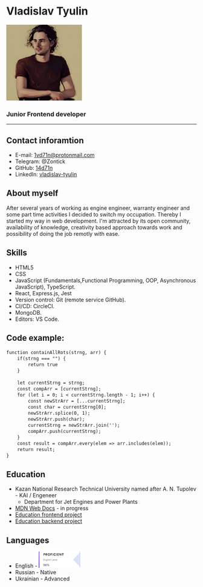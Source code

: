 # Vladislav Tyulin

![avatar](./IMG_1239.png)

### Junior Frontend developer

******

## Contact inforamtion

* E-mail: 1vd71n@protonmail.com
* Telegram: @Zontick
* GitHub: [14d71n](https://github.com/14d71n)
* LinkedIn: [vladislav-tyulin](https://www.linkedin.com/in/vladislav-tyulin-238308208/)

## About myself

After several years of working as engine engineer, warranty engineer and some part time activities I decided to switch my occupation. Thereby I started my way in web development. I'm attracted by its open community, availability of knowledge, creativity based approach towards work and possibility of doing the job remotly with ease.

## Skills

* HTML5
* CSS
* JavaScript (Fundamentals,Functional Programming, OOP, Asynchronous JavaScript), TypeScript.
* React, Express.js, Jest
* Version control: Git (remote service GitHub).
* CI/CD: CircleCI.
* MongoDB.
* Editors: VS Code.

## Code example:

```"All Inclusive?" KATA from CODEWARS:
function containAllRots(strng, arr) {
    if(strng === "") {
        return true
    }

    let currentStrng = strng;
    const compArr = [currentStrng];
    for (let i = 0; i < currentStrng.length - 1; i++) {
        const newStrArr = [...currentStrng];
        const char = currentStrng[0];
        newStrArr.splice(0, 1);
        newStrArr.push(char);
        currentStrng = newStrArr.join('');
        compArr.push(currentStrng);
    }
    const result = compArr.every(elem => arr.includes(elem));
    return result;
}
```
## Education

* Kazan National Research Technical University named after A. N. Tupolev - KAI / Engeneer
  * Department for Jet Engines and Power Plants
* [MDN Web Docs](https://developer.mozilla.org/en-US/) - in progress
* [Education frontend project](https://github.com/Team-number-7/great-equalizer)
* [Education backend project](https://github.com/Team-number-7/great-equalizer-backend)

## Languages
* English - ![English result](eng_test.png)
* Russian - Native
* Ukrainian - Advanced